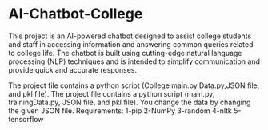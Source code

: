 # AI-Chatbot-College
This project is an AI-powered chatbot designed to assist college students and staff in accessing information and answering common queries related to college life. The chatbot is built using cutting-edge natural language processing (NLP) techniques and is intended to simplify communication and provide quick and accurate responses.

The project file contains a python script (College main.py,Data.py,JSON file, and pkl file). The project file contains a python script (main.py, trainingData.py, JSON file, and pkl file). 
You change the data by changing the given JSON file.
Requirements:
1-pip
2-NumPy
3-random
4-nltk
5-tensorflow
